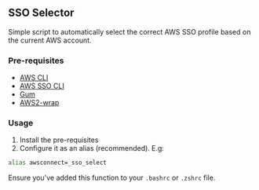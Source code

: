 ## SSO Selector
Simple script to automatically select the correct AWS SSO profile based on the current AWS account.

### Pre-requisites
- [AWS CLI](https://aws.amazon.com/cli/)
- [AWS SSO CLI](https://docs.aws.amazon.com/cli/latest/userguide/install-cliv2.html)
- [Gum](https://github.com/charmbracelet/gum)
- [AWS2-wrap](https://github.com/linaro-its/aws2-wrap)

### Usage
1. Install the pre-requisites
2. Configure it as an alias (recommended). E.g:
```bash
alias awsconnect=_sso_select
```
Ensure you've added this function to your `.bashrc` or `.zshrc` file.
